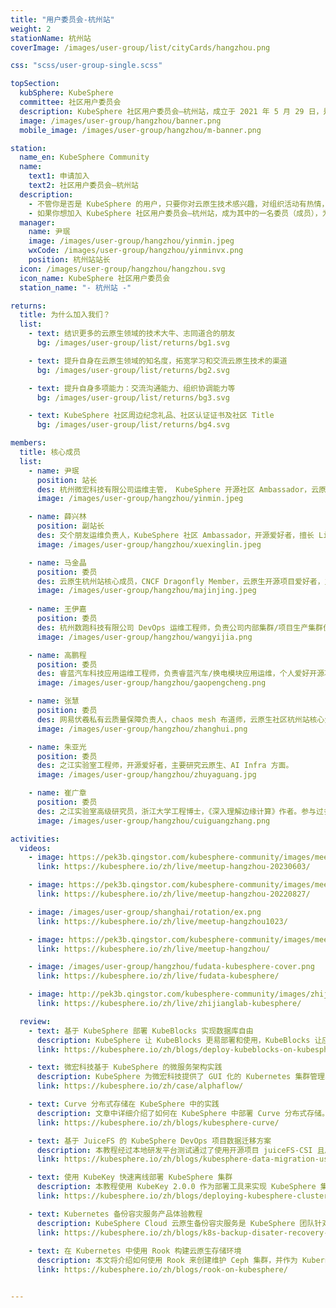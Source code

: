 ```yaml
---
title: "用户委员会-杭州站"
weight: 2
stationName: 杭州站
coverImage: /images/user-group/list/cityCards/hangzhou.png

css: "scss/user-group-single.scss"

topSection:
  kubSphere: KubeSphere 
  committee: 社区用户委员会
  description: KubeSphere 社区用户委员会—杭州站，成立于 2021 年 5 月 29 日，是由活跃在杭州的 KubeSphere 社区用户和成员组成的。初创核心成员 3 人。
  image: /images/user-group/hangzhou/banner.png
  mobile_image: /images/user-group/hangzhou/m-banner.png

station:
  name_en: KubeSphere Community
  name: 
    text1: 申请加入
    text2: 社区用户委员会—杭州站
  description: 
    - 不管你是否是 KubeSphere 的用户，只要你对云原生技术感兴趣，对组织活动有热情，对发展 KubeSphere 社区有想法，即可申请加入 KubeSphere 社区杭州用户委员会。
    - 如果你想加入 KubeSphere 社区用户委员会—杭州站，成为其中的一名委员（成员），为发展 KubeSphere 社区贡献自己的一份力量，可添加杭州站站长微信申请，并可加入 KubeSphere 开源社区杭州站微信群。
  manager: 
    name: 尹珉
    image: /images/user-group/hangzhou/yinmin.jpeg
    wxCode: /images/user-group/hangzhou/yinminvx.png
    position: 杭州站站长
  icon: /images/user-group/hangzhou/hangzhou.svg
  icon_name: KubeSphere 社区用户委员会
  station_name: "- 杭州站 -"

returns:
  title: 为什么加入我们？
  list:
    - text: 结识更多的云原生领域的技术大牛、志同道合的朋友
      bg: /images/user-group/list/returns/bg1.svg

    - text: 提升自身在云原生领域的知名度，拓宽学习和交流云原生技术的渠道
      bg: /images/user-group/list/returns/bg2.svg

    - text: 提升自身多项能力：交流沟通能力、组织协调能力等
      bg: /images/user-group/list/returns/bg3.svg

    - text: KubeSphere 社区周边纪念礼品、社区认证证书及社区 Title
      bg: /images/user-group/list/returns/bg4.svg

members:
  title: 核心成员
  list:
    - name: 尹珉
      position: 站长
      des: 杭州微宏科技有限公司运维主管， KubeSphere 开源社区 Ambassador，云原生爱好者。
      image: /images/user-group/hangzhou/yinmin.jpeg

    - name: 薛兴林
      position: 副站长
      des: 交个朋友运维负责人，KubeSphere 社区 Ambassador，开源爱好者，擅长 Linux 系统、网络、服务器、虚拟化、容器、微服务架构、中间件、监控、CI/CD 等运维工作
      image: /images/user-group/hangzhou/xuexinglin.jpeg

    - name: 马金晶
      position: 委员
      des: 云原生杭州站核心成员，CNCF Dragonfly Member，云原生开源项目爱好者，主要负责大规模文件分发、镜像加速产品研发和优化，工作领域涉及 Kubenetes & CSI、Golang 性能优化。
      image: /images/user-group/hangzhou/majinjing.jpeg
   
    - name: 王伊嘉
      position: 委员
      des: 杭州数跑科技有限公司 DevOps 运维工程师，负责公司内部集群/项目生产集群优化、运维；内部 CI/CD 流优化、编写；新技术调研、推广等工作。
      image: /images/user-group/hangzhou/wangyijia.png

    - name: 高鹏程
      position: 委员
      des: 睿蓝汽车科技应用运维工程师，负责睿蓝汽车/换电模块应用运维，个人爱好开源项目，主要研究  DevOps，K8s 方面。
      image: /images/user-group/hangzhou/gaopengcheng.png

    - name: 张慧
      position: 委员
      des: 网易伏羲私有云质量保障负责人，chaos mesh 布道师，云原生社区杭州站核心负责人，Linux “女性开源力量”。
      image: /images/user-group/hangzhou/zhanghui.png

    - name: 朱亚光
      position: 委员
      des: 之江实验室工程师，开源爱好者，主要研究云原生、AI Infra 方面。
      image: /images/user-group/hangzhou/zhuyaguang.jpg

    - name: 崔广章
      position: 委员
      des: 之江实验室高级研究员，浙江大学工程博士，《深入理解边缘计算》作者。参与过多个行业的云计算生产项目，2018 年初开始从事边缘计算和操作系统相关研究与开发至今。
      image: /images/user-group/hangzhou/cuiguangzhang.png

activities:
  videos:
    - image: https://pek3b.qingstor.com/kubesphere-community/images/meetup-hangzhou-20230603-cover.png
      link: https://kubesphere.io/zh/live/meetup-hangzhou-20230603/

    - image: https://pek3b.qingstor.com/kubesphere-community/images/meetup-hangzhou-20220827-cover.png
      link: https://kubesphere.io/zh/live/meetup-hangzhou-20220827/

    - image: /images/user-group/shanghai/rotation/ex.png
      link: https://kubesphere.io/zh/live/meetup-hangzhou1023/

    - image: https://pek3b.qingstor.com/kubesphere-community/images/meetup-hangzhou-cover.png
      link: https://kubesphere.io/zh/live/meetup-hangzhou/

    - image: /images/user-group/hangzhou/fudata-kubesphere-cover.png
      link: https://kubesphere.io/zh/live/fudata-kubesphere/

    - image: http://pek3b.qingstor.com/kubesphere-community/images/zhijianglab-kubesphere-cover.png
      link: https://kubesphere.io/zh/live/zhijianglab-kubesphere/

  review:
    - text: 基于 KubeSphere 部署 KubeBlocks 实现数据库自由
      description: KubeSphere 让 KubeBlocks 更易部署和使用，KubeBlocks 让应用在 KubeSphere 上更灵活弹性。
      link: https://kubesphere.io/zh/blogs/deploy-kubeblocks-on-kubesphere/

    - text: 微宏科技基于 KubeSphere 的微服务架构实践
      description: KubeSphere 为微宏科技提供了 GUI 化的 Kubernetes 集群管理、CI/CD 流水线、服务网格治理等功能，简化了云原生技术的运用。
      link: https://kubesphere.io/zh/case/alphaflow/

    - text: Curve 分布式存储在 KubeSphere 中的实践
      description: 文章中详细介绍了如何在 KubeSphere 中部署 Curve 分布式存储。
      link: https://kubesphere.io/zh/blogs/kubesphere-curve/

    - text: 基于 JuiceFS 的 KubeSphere DevOps 项目数据迁移方案
      description: 本教程经过本地研发平台测试通过了使用开源项目 juiceFS-CSI 且后端依托 OSS 作为后端存储实现数据迁移的检验。
      link: https://kubesphere.io/zh/blogs/kubesphere-data-migration-using-juicefs/

    - text: 使用 KubeKey 快速离线部署 KubeSphere 集群
      description: 本教程使用 KubeKey 2.0.0 作为部署工具来实现 KubeSphere 集群在离线环境中的部署。
      link: https://kubesphere.io/zh/blogs/deploying-kubesphere-clusters-offline-with-kubekey/

    - text: Kubernetes 备份容灾服务产品体验教程
      description: KubeSphere Cloud 云原生备份容灾服务是 KubeSphere 团队针对混合云场景推出的 Kubernetes 备份容灾即服务产品。
      link: https://kubesphere.io/zh/blogs/k8s-backup-disater-recovery-service/
      
    - text: 在 Kubernetes 中使用 Rook 构建云原生存储环境
      description: 本文将介绍如何使用 Rook 来创建维护 Ceph 集群，并作为 Kubernetes 的持久化存储。
      link: https://kubesphere.io/zh/blogs/rook-on-kubesphere/


---
```

